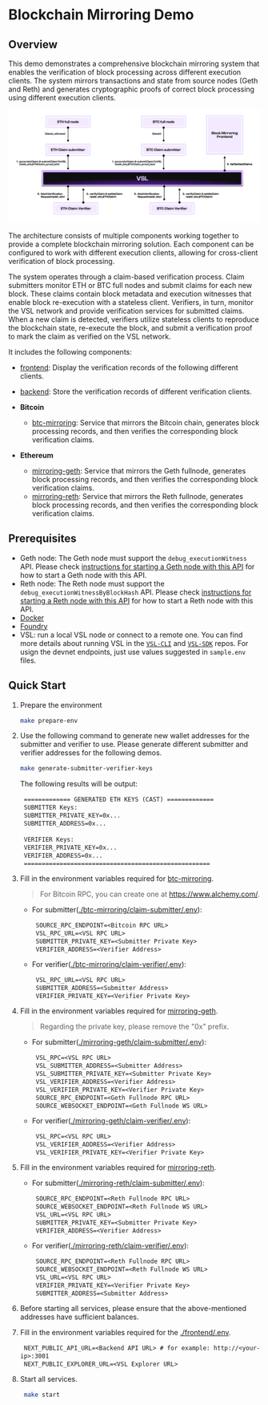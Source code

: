 # Blockchain Mirroring Demo

## Overview

This demo demonstrates a comprehensive blockchain mirroring system that enables the verification of block processing across different execution clients. The system mirrors transactions and state from source nodes (Geth and Reth) and generates cryptographic proofs of correct block processing using different execution clients.

![Architecture Diagram](./arch.jpg)

The architecture consists of multiple components working together to provide a complete blockchain mirroring solution. Each component can be configured to work with different execution clients, allowing for cross-client verification of block processing.

The system operates through a claim-based verification process. Claim submitters monitor ETH or BTC full nodes and submit claims for each new block. These claims contain block metadata and execution witnesses that enable block re-execution with a stateless client. Verifiers, in turn, monitor the VSL network and provide verification services for submitted claims. When a new claim is detected, verifiers utilize stateless clients to reproduce the blockchain state, re-execute the block, and submit a verification proof to mark the claim as verified on the VSL network.

It includes the following components:

- [frontend](./frontend/README.md): Display the verification records of the following different clients.
- [backend](./backend/README.md): Store the verification records of different verification clients.

- **Bitcoin**

  - [btc-mirroring](./btc-mirroring/): Service that mirrors the Bitcoin chain, generates block processing records, and then verifies the corresponding block verification claims.

- **Ethereum**
  - [mirroring-geth](./mirroring-geth/): Service that mirrors the Geth fullnode, generates block processing records, and then verifies the corresponding block verification claims.
  - [mirroring-reth](./mirroring-reth/): Service that mirrors the Reth fullnode, generates block processing records, and then verifies the corresponding block verification claims.

## Prerequisites

- Geth node: The Geth node must support the `debug_executionWitness` API. Please check [instructions for starting a Geth node with this API](../../generation/block-processing/evm/go/README.md) for how to start a Geth node with this API.
- Reth node: The Reth node must support the `debug_executionWitnessByBlockHash` API. Please check [instructions for starting a Reth node with this API](../../generation/block-processing/evm/rs/README.md) for how to start a Reth node with this API.
- [Docker](https://docs.docker.com/engine/install/)
- [Foundry](https://getfoundry.sh/)
- VSL: run a local VSL node or connect to a remote one. You can find more details about running VSL in the [`VSL-CLI`](https://github.com/Pi-Squared-Inc/vsl-cli) and [`VSL-SDK`](https://github.com/Pi-Squared-Inc/vsl-sdk) repos. For usign the devnet endpoints, just use values suggested in `sample.env` files.

## Quick Start

1. Prepare the environment

   ```sh
   make prepare-env
   ```

2. Use the following command to generate new wallet addresses for the submitter and verifier to use.
   Please generate different submitter and verifier addresses for the following demos.

   ```sh
   make generate-submitter-verifier-keys
   ```

   The following results will be output:

   ```output
    ============= GENERATED ETH KEYS (CAST) =============
    SUBMITTER Keys:
    SUBMITTER_PRIVATE_KEY=0x...
    SUBMITTER_ADDRESS=0x...

    VERIFIER Keys:
    VERIFIER_PRIVATE_KEY=0x...
    VERIFIER_ADDRESS=0x...
    ====================================================
   ```

3. Fill in the environment variables required for [btc-mirroring](./btc-mirroring/).

   > For Bitcoin RPC, you can create one at https://www.alchemy.com/.

   - For submitter([./btc-mirroring/claim-submitter/.env](./btc-mirroring/claim-submitter/.env)):

     ```env
      SOURCE_RPC_ENDPOINT=<Bitcoin RPC URL>
      VSL_RPC_URL=<VSL RPC URL>
      SUBMITTER_PRIVATE_KEY=<Submitter Private Key>
      VERIFIER_ADDRESS=<Verifier Address>
     ```

   - For verifier([./btc-mirroring/claim-verifier/.env](./btc-mirroring/claim-verifier/.env)):

     ```env
      VSL_RPC_URL=<VSL RPC URL>
      SUBMITTER_ADDRESS=<Submitter Address>
      VERIFIER_PRIVATE_KEY=<Verifier Private Key>
     ```

4. Fill in the environment variables required for [mirroring-geth](./mirroring-geth/).

   > Regarding the private key, please remove the "0x" prefix.

   - For submitter([./mirroring-geth/claim-submitter/.env](./mirroring-geth/claim-submitter/.env)):

     ```env
      VSL_RPC=<VSL RPC URL>
      VSL_SUBMITTER_ADDRESS=<Submitter Address>
      VSL_SUBMITTER_PRIVATE_KEY=<Submitter Private Key>
      VSL_VERIFIER_ADDRESS=<Verifier Address>
      VSL_VERIFIER_PRIVATE_KEY=<Verifier Private Key>
      SOURCE_RPC_ENDPOINT=<Geth Fullnode RPC URL>
      SOURCE_WEBSOCKET_ENDPOINT=<Geth Fullnode WS URL>
     ```

   - For verifier([./mirroring-geth/claim-verifier/.env](./mirroring-geth/claim-verifier/.env)):

     ```env
      VSL_RPC=<VSL RPC URL>
      VSL_VERIFIER_ADDRESS=<Verifier Address>
      VSL_VERIFIER_PRIVATE_KEY=<Verifier Private Key>
     ```

5. Fill in the environment variables required for [mirroring-reth](./mirroring-reth/).

   - For submitter([./mirroring-reth/claim-submitter/.env](./mirroring-reth/claim-submitter/.env)):

     ```env
      SOURCE_RPC_ENDPOINT=<Reth Fullnode RPC URL>
      SOURCE_WEBSOCKET_ENDPOINT=<Reth Fullnode WS URL>
      VSL_URL=<VSL RPC URL>
      SUBMITTER_PRIVATE_KEY=<Submitter Private Key>
      VERIFIER_ADDRESS=<Verifier Address>
     ```

   - For verifier([./mirroring-reth/claim-verifier/.env](./mirroring-reth/claim-verifier/.env)):

     ```env
      SOURCE_RPC_ENDPOINT=<Reth Fullnode RPC URL>
      SOURCE_WEBSOCKET_ENDPOINT=<Reth Fullnode WS URL>
      VSL_URL=<VSL RPC URL>
      VERIFIER_PRIVATE_KEY=<Verifier Private Key>
      SUBMITTER_ADDRESS=<Submitter Address>
     ```

6. Before starting all services, please ensure that the above-mentioned addresses have sufficient balances.

7. Fill in the environment variables required for the [./frontend/.env](./frontend/.env).

   ```env
    NEXT_PUBLIC_API_URL=<Backend API URL> # for example: http://<your-ip>:3001
    NEXT_PUBLIC_EXPLORER_URL=<VSL Explorer URL>
   ```

8. Start all services.

   ```sh
    make start
   ```
